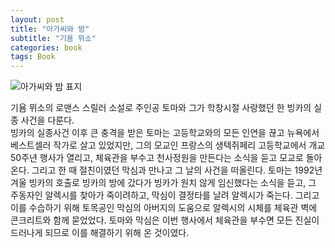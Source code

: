 ```yaml
---
layout: post
title: "아가씨와 밤"
subtitle: "기욤 뮈소"
categories: book
tags: Book
---
```


![아가씨와 밤 표지](https://image.yes24.com/momo/TopCate2063/MidCate004/206239657.jpg)

기욤 뮈소의 로맨스 스릴러 소설로 주인공 토마와 그가 학창시절 사랑했던 한 빙카의 실종 사건을 다룬다.   
빙카의 실종사건 이후 큰 충격을 받은 토마는 고등학교와의 모든 인연을 끊고 뉴욕에서 베스트셀러 작가로 살고 있었지만, 
그의 모교인 프랑스의 생텍쥐페리 고등학교에서 개교 50주년 행사가 열리고, 체육관을 부수고 천사정원을 만든다는 소식을 듣고 모교로 돌아온다.
그리고 한 때 절친이였던 막심과 만나고 그 날의 사건을 떠올린다. 토마는 1992년 겨울 빙카의 호출로 빙카의 방에 갔다가 빙카가 원치 않게 임신했다는 소식을 듣고,
그 주동자인 알렉시를 찾아가 죽이려하고, 막심이 결정타를 날려 알렉시가 죽는다. 그리고 이를 수습하기 위해 토목공인 막심의 아버지의 도움으로 알렉시의 시체를 체육관 벽에 콘크리트와 함께 묻었었다.
토마와 막심은 이번 행사에서 체육관을 부수면 모든 진실이 드러나게 되므로 이를 해결하기 위해 온 것이였다.
